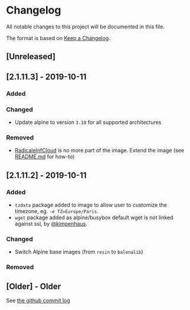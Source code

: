 # Changelog

All notable changes to this project will be documented in this file.

The format is based on [Keep a Changelog](https://keepachangelog.com/en/1.0.0/).

## [Unreleased]

## [2.1.11.3] - 2019-10-11

### Added

### Changed
- Update alpine to version `3.10` for all supported architectures

### Removed
- [RadicaleInfCloud](https://github.com/Unrud/RadicaleInfCloud) is no more part of the image. Extend the image (see [README.md](README.md) for how-to)

## [2.1.11.2] - 2019-10-11

### Added
- `tzdata` package added to image to allow user to customize the timezone, eg. `-e TZ=Europe/Paris`.
- `wget` package added as alpine/busybox default wget is not linked against ssl, by [@kimpenhaus](https://github.com/kimpenhaus).

### Changed
- Switch Alpine base images (from `resin` to `balenalib`)

### Removed

## [Older] - Older

See [the github commit log](https://github.com/tomsquest/docker-radicale/commits/master)
